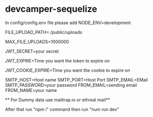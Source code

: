 # devcamper-sequelize

In config/config.env file please add
NODE_ENV=development

FILE_UPLOAD_PATH=./public/uploads

MAX_FILE_UPLOADS=1000000   

JWT_SECRET=your secret

JWT_EXPIRE=Time you want the token to expire on

JWT_COOKIE_EXPIRE=Time you want the cookie to expire on


SMTP_HOST=Host name
SMTP_PORT=Host Port
SMTP_EMAIL=EMail
SMTP_PASSWORD=your password
FROM_EMAIL=sending email
FROM_NAME=your name

** For Dummy data use mailtrap.io or ethreal mail**


After that run "npm i" command then  run "num run dev"
